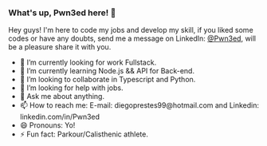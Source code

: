   ### What's up, Pwn3ed here! 👋 ###

<div>
  <p>Hey guys! I'm here to code my jobs and develop my skill, if you liked some codes or have any doubts, send me a message on LinkedIn: <a href="https://www.linkedin.com/in/pwn3ed">@Pwn3ed</a>, will be a pleasure share it with you.</p>

  <ul>
    <li>🔭 I’m currently looking for work Fullstack.</li>
    <li>🌱 I’m currently learning Node.js && API for Back-end.</li>
    <li>👯 I’m looking to collaborate in Typescript and Python.</li>
    <li>🤔 I’m looking for help with jobs.</li>
    <li>💬 Ask me about anything.</li>
    <li>📫 How to reach me: E-mail: diegoprestes99@hotmail.com and Linkedin: linkedin.com/in/Pwn3ed </li>
    <li>😄 Pronouns: Yo!</li>
    <li>⚡ Fun fact: Parkour/Calisthenic athlete.</li>
  </ul>
  
</div>

